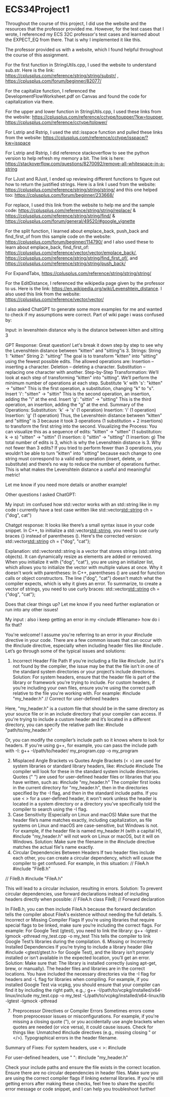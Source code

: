 # ECS34Project1

Throughout the course of this project, I did use the website and the resources that the professor provided me. 
However, for the test cases that I wrote, I referenced my ECS 32C professor's test cases and learned about the EXPECT_EQ from there. That is why I implemented it like this. 

The professor provided us with a website, which I found helpful throughout the course of this assignment. 

For the first function in StringUtils.cpp, I used the website to understand sub.str. Here is the link: https://cplusplus.com/reference/string/string/substr/ , https://cplusplus.com/forum/beginner/82077/

For the capitalize function, I referenced the DevelopmentFlowWorksheet.pdf on Canvas and found the code for capitalization via there. 

For the upper and lower function in StringUtils.cpp, I used these links from the website: https://cplusplus.com/reference/cctype/toupper/?kw=toupper, https://cplusplus.com/reference/cctype/tolower/

For Lstrip and Rstrip, I used the std::isspace function and pulled these links from the website: https://cplusplus.com/reference/cctype/isspace/?kw=isspace

For Lstrip and Rstrip, I did reference stackoverflow to see the python version to help refresh my memory a bit. The link is here: https://stackoverflow.com/questions/8270092/remove-all-whitespace-in-a-string


For LJust and RJust, I ended up reviewing different functions to figure out how to return the justified strings. Here is a link I used from the website: https://cplusplus.com/reference/string/string/string/ and this one helped too: https://cplusplus.com/forum/beginner/233668/

For replace, I used this link from the website to help me and the sample code: https://cplusplus.com/reference/string/string/replace/ & https://cplusplus.com/reference/string/string/find/ & https://cplusplus.com/forum/general/49520/#google_vignette

For the split function, I learned about emplace_back, push_back and find_first_of from this sample code on the website: https://cplusplus.com/forum/beginner/114790/ and I also used these to learn about emplace_back, find_first_of: https://cplusplus.com/reference/vector/vector/emplace_back/, https://cplusplus.com/reference/string/string/find_first_of/, and https://cplusplus.com/reference/string/string/push_back/

For ExpandTabs, https://cplusplus.com/reference/string/string/string/


For the EditDistance, I referenced the wikipedia page given by the professor to us. Here is the link: https://en.wikipedia.org/wiki/Levenshtein_distance. I also used this link from the website: https://cplusplus.com/reference/vector/vector/



I also asked ChatGPT to generate some more examples for me and wanted to check if my assumptions were correct. 
Part of wiki page i wass confused by: 


Input: in levenshtein distance why is the distance between kitten and sitting 3

GPT Response: Great question! Let's break it down step by step to see why the Levenshtein distance between "kitten" and "sitting"is 3.
Strings:
String 1: "kitten"
String 2: "sitting"
The goal is to transform "kitten" into "sitting" using the fewest possible edits. The allowed operations are:
Insertion – inserting a character.
Deletion – deleting a character.
Substitution – replacing one character with another.
Step-by-Step Transformation:
We’ll look at each step of transforming "kitten" into "sitting". We’ll perform the minimum number of operations at each step.
Substitute 'k' with 's':
"kitten" → "sitten"
This is the first operation, a substitution, changing "k" to "s".
Insert 'i':
"sitten" → "sittin"
This is the second operation, an insertion, adding the "i" at the end.
Insert 'g':
"sittin" → "sitting"
This is the third operation, an insertion, adding the "g" at the end.
Summary of the Operations:
Substitution: 'k' → 's' (1 operation)
Insertion: 'i' (1 operation)
Insertion: 'g' (1 operation)
Thus, the Levenshtein distance between "kitten" and "sitting" is 3 because it took 3 operations (1 substitution + 2 insertions) to transform the first string into the second.
Visualizing the Process:
You can visualize this as a sequence of edits:
"kitten" → "sitten" (1 substitution: k → s)
"sitten" → "sittin" (1 insertion: i)
"sittin" → "sitting" (1 insertion: g)
The total number of edits is 3, which is why the Levenshtein distance is 3.
Why not fewer than 3 edits?
If you tried to perform fewer than 3 operations, you wouldn’t be able to turn "kitten" into "sitting" because each change to one string must correspond to a valid edit operation (insert, delete, or substitute) and there’s no way to reduce the number of operations further. This is what makes the Levenshtein distance a useful and meaningful metric!

Let me know if you need more details or another example!




Other questions I asked ChatGPT: 

My input: im confused how std::vector works with an std::string like in my code i currently have a test case written like std::vector<std::string> ch = ("dog", cat") 

Chatgpt response: It looks like there’s a small syntax issue in your code snippet. In C++, to initialize a std::vector<std::string>, you need to use curly braces {} instead of parentheses ().
Here's the corrected version:
std::vector<std::string> ch = {"dog", "cat"};

Explanation:
std::vectorstd::string is a vector that stores strings (std::string objects). It can dynamically resize as elements are added or removed.
When you initialize it with {"dog", "cat"}, you are using an initializer list, which allows you to initialize the vector with multiple values at once.
Why it doesn't work with parentheses:
In C++, parentheses () are used for function calls or object constructors. The line ("dog", "cat") doesn't match what the compiler expects, which is why it gives an error.
To summarize, to create a vector of strings, you need to use curly braces:
std::vector<std::string> ch = {"dog", "cat"};

Does that clear things up? Let me know if you need further explanation or run into any other issues!





My input : also i keep getting an error in my <include #filename> how do i fix that?

You're welcome! I assume you're referring to an error in your #include directive in your code. There are a few common issues that can occur with the #include directive, especially when including header files like #include <filename>.
Let’s go through some of the typical issues and solutions:
1. Incorrect Header File Path
If you're including a file like #include <filename>, but it's not found by the compiler, the issue may be that the file isn't in one of the standard system directories or your project’s include directories.
Solution:
For system headers, ensure that the header file is part of the library or framework you're trying to include.
For custom headers, if you’re including your own files, ensure you're using the correct path relative to the file you're working with. For example:
#include "my_header.h"  // Correct for user-defined headers

Here, "my_header.h" is a custom file that should be in the same directory as your source file or in an include directory that your compiler can access.
If you're trying to include a custom header and it’s located in a different directory, you can specify the relative path like:
#include "path/to/my_header.h"

Or, you can modify the compiler’s include path so it knows where to look for headers. If you're using g++, for example, you can pass the include path with -I:
g++ -I/path/to/header/ my_program.cpp -o my_program

2. Misplaced Angle Brackets vs Quotes
Angle Brackets (< >) are used for system libraries or standard library headers, like:
#include <iostream>
#include <vector>
The compiler will look for these in the standard system include directories.
Quotes (" ") are used for user-defined header files or libraries that you have written, such as:
#include "my_header.h"
The compiler first looks in the current directory for "my_header.h", then in the directories specified by the -I flag, and then in the standard include paths.
If you use < > for a user-defined header, it won't work unless the header is located in a system directory or a directory you’ve specifically told the compiler to search using the -I flag.
3. Case Sensitivity (Especially on Linux and macOS)
Make sure that the header file’s name matches exactly, including capitalization, as file systems on Linux and macOS are case-sensitive, but Windows is not.
For example, if the header file is named my_header.H (with a capital H), #include "my_header.h" will not work on Linux or macOS, but it will on Windows.
Solution:
Make sure the filename in the #include directive matches the actual file's name exactly.
4. Circular Dependencies Between Headers
If two header files include each other, you can create a circular dependency, which will cause the compiler to get confused.
For example, in this situation:
// FileA.h
#include "FileB.h"

// FileB.h
#include "FileA.h"

This will lead to a circular inclusion, resulting in errors.
Solution:
To prevent circular dependencies, use forward declarations instead of including headers directly when possible:
// FileA.h
class FileB;  // Forward declaration

In FileB.h, you can then include FileA.h because the forward declaration tells the compiler about FileA's existence without needing the full details.
5. Incorrect or Missing Compiler Flags
If you’re using libraries that require special flags to be linked, make sure you’re including the correct flags. For example:
For Google Test (gtest), you need to link the library:
g++ -lgtest -lgmock -pthread my_test.cpp -o my_test
This tells the compiler to link Google Test’s libraries during the compilation.
6. Missing or Incorrectly Installed Dependencies
If you’re trying to include a library header (like #include <gtest/gtest.h> for Google Test), and the library isn’t properly installed or isn’t available in the expected location, you’ll get an error.
Solution:
Make sure that:
The library is installed correctly (using apt-get, brew, or manually).
The header files and libraries are in the correct locations.
You have included the necessary directories via the -I flag for headers and -L flag for libraries when compiling.
For example, if you installed Google Test via vcpkg, you should ensure that your compiler can find it by including the right path, e.g.,:
g++ -I/path/to/vcpkg/installed/x64-linux/include my_test.cpp -o my_test -L/path/to/vcpkg/installed/x64-linux/lib -lgtest -lgmock -pthread


7. Preprocessor Directives or Compiler Errors
Sometimes errors come from preprocessor issues or misconfigurations. For example, if you're missing a closing quote ("), or you accidentally use angle brackets when quotes are needed (or vice versa), it could cause issues.
Check for things like:
Unmatched #include directives (e.g., missing closing " or </>).
Typographical errors in the header filename.

Summary of Fixes:
For system headers, use < >:
#include <iostream>


For user-defined headers, use " ":
#include "my_header.h"


Check your include paths and ensure the file exists in the correct location.
Ensure there are no circular dependencies in header files.
Make sure you are using the correct compiler flags if linking external libraries.
If you're still getting errors after making these checks, feel free to share the specific error message or code snippet, and I can help you troubleshoot further!






